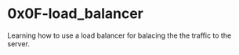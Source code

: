 # 0x0F-load_balancer

Learning how to use a load balancer for balacing the the traffic to the server.

